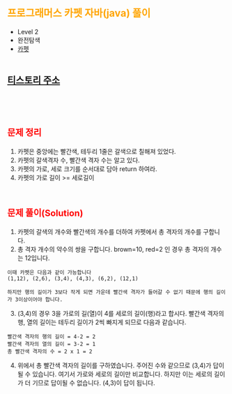 # <span style="color:orange; font-size:17pt; font-weight:bold">프로그래머스 카펫 자바(java) 풀이</span>
- Level 2
- 완전탐색
- [카펫](https://programmers.co.kr/learn/courses/30/lessons/42842)
<br><br>

## [티스토리 주소](https://hoho325.tistory.com/)
<br><br>

# <span style="color: red; font-size:15pt">문제 정리</span>
1. 카펫은 중앙에는 빨간색, 테두리 1줄은 갈색으로 칠해져 있었다.
2. 카펫의 갈색격자 수, 빨간색 격자 수는 알고 있다.
3. 카펫의 가로, 세로 크기를 순서대로 담아 return 하여라.
4. 카펫의 가로 길이 >= 세로길이
<br><br>

# <span style="color: red; font-size:15pt">문제 풀이(Solution)</span>
1. 카펫의 갈색의 개수와 빨간색의 개수를 더하여 카펫에서 총 격자의 개수를 구합니다.
2. 총 격자 개수의 약수의 쌍을 구합니다. brown=10, red=2 인 경우 총 격자의 개수는 12입니다.
```
이때 카펫은 다음과 같이 가능합니다
(1,12), (2,6), (3,4), (4,3), (6,2), (12,1)

하지만 행의 길이가 3보다 작게 되면 가운데 빨간색 격자가 들어갈 수 없기 때문에 행의 길이가 3이상이어야 합니다.
```
3. (3,4)의 경우 3을 가로의 길(열)이 4를 세로의 길이(행)라고 합시다. 빨간색 격자의 행, 열의 길이는 테두리 길이가 2씩 빠지게 되므로 다음과 같습니다.
```
빨간색 격자의 행의 길이 = 4-2 = 2
빨간색 격자의 열의 길이 = 3-2 = 1
총 빨간색 격자의 수 = 2 x 1 = 2
```
4. 위에서 총 빨간색 격자의 길이를 구하였습니다. 주어진 수와 같으므로 (3,4)가 답이 될 수 있습니다. 여기서 가로와 세로의 길이만 비교합니다. 하지만 이는 세로의 길이가 더 기므로 답이될 수 없습니다. (4,3)이 답이 됩니다.